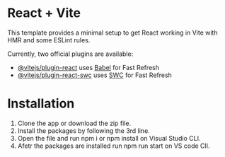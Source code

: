 # React + Vite

This template provides a minimal setup to get React working in Vite with HMR and some ESLint rules.

Currently, two official plugins are available:

- [@vitejs/plugin-react](https://github.com/vitejs/vite-plugin-react/blob/main/packages/plugin-react/README.md) uses [Babel](https://babeljs.io/) for Fast Refresh
- [@vitejs/plugin-react-swc](https://github.com/vitejs/vite-plugin-react-swc) uses [SWC](https://swc.rs/) for Fast Refresh


# Installation

1. Clone the app or download the zip file.
2. Install the packages by following the 3rd line.
3. Open the file and run npm i or npm install on Visual Studio CLI.
4. Afetr the packages are installed run npm run start on  VS code ClI.
